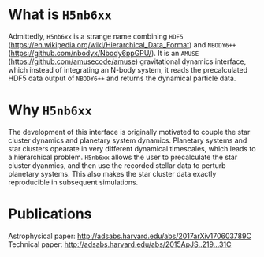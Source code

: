 # What is `H5nb6xx`

Admittedly, `H5nb6xx` is a strange name combining `HDF5` (https://en.wikipedia.org/wiki/Hierarchical_Data_Format) and `NBODY6++` (https://github.com/nbodyx/Nbody6ppGPU/). It is an `AMUSE` (https://github.com/amusecode/amuse) gravitational dynamics interface, which instead of integrating an N-body system, it reads the precalculated HDF5 data output of `NBODY6++` and returns the dynamical particle data.

# Why `H5nb6xx`

The development of this interface is originally motivated to couple the star cluster dynamics and planetary system dynamics. Planetary systems and star clusters opearate in very different dynamical timescales, which leads to a hierarchical problem. `H5nb6xx` allows the user to precalculate the star cluster dyanmics, and then use the recorded stellar data to perturb planetary systems. This also makes the star cluster data exactly reproducible in subsequent simulations.

# Publications

Astrophysical paper: http://adsabs.harvard.edu/abs/2017arXiv170603789C
Technical paper: http://adsabs.harvard.edu/abs/2015ApJS..219...31C

